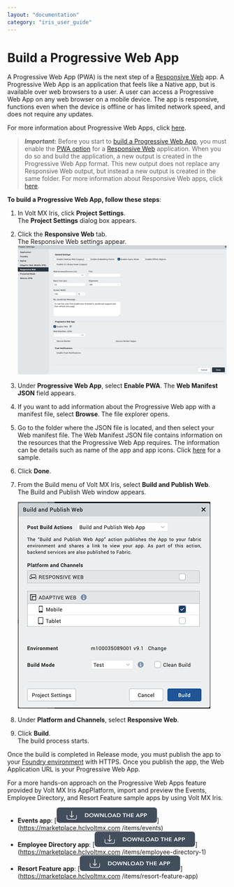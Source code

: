 ```yaml
---
layout: "documentation"
category: "iris_user_guide"
---
```

                         


Build a Progressive Web App
===========================

A Progressive Web App (PWA) is the next step of a [Responsive Web](Responsive_Design_8_2.html) app. A Progressive Web App is an application that feels like a Native app, but is available over web browsers to a user. A user can access a Progressive Web App on any web browser on a mobile device. The app is responsive, functions even when the device is offline or has limited network speed, and does not require any updates.

For more information about Progressive Web Apps, click [here](ProgressiveWebApp.html).

> **_Important:_** Before you start to [build a Progressive Web App](#), you must enable the [PWA option](Desktop_Web_Properties.html#ProgressiveWebApp) for a [Responsive Web](Responsive_Design_8_2.html) application. When you do so and build the application, a new output is created in the Progressive Web App format. This new output does not replace any Responsive Web output, but instead a new output is created in the same folder. For more information about Responsive Web apps, click [here](Responsive_Design_8_2.html).

**To build a Progressive Web App, follow these steps**:

1.  In Volt MX Iris, click **Project Settings**.  
    The **Project Settings** dialog box appears.
2.  Click the **Responsive Web** tab.  
    The Responsive Web settings appear.  
    ![](Resources/Images/progressive_webApp_614x376.png)
3.  Under **Progressive Web App**, select **Enable PWA**. The **Web Manifest JSON** field appears.
4.  If you want to add information about the Progressive Web app with a manifest file, select **Browse**. The file explorer opens.  
    
5.  Go to the folder where the JSON file is located, and then select your Web manifest file. The Web Manifest JSON file contains information on the resources that the Progressive Web App requires. The information can be details such as name of the app and app icons. Click [here](http://docs.voltmx.com/voltmxlibrary/iris/zip/user_guide/PWAwebManifest.zip) for a sample.
6.  Click **Done**.  
    
7.  From the Build menu of Volt MX Iris, select **Build and Publish Web**.  
    The Build and Publish Web window appears.  
      
    ![](Resources/Images/BuildResponsive.png)
8.  Under **Platform and Channels**, select **Responsive Web**.
9.  Click **Build**.  
    The build process starts.

Once the build is completed in Release mode, you must publish the app to your [Foundry environment](PublishVoltMXFoundryServicesApp.html) with HTTPS. Once you publish the app, the Web Application URL is your Progressive Web App.

For a more hands-on approach on the Progressive Web Apps feature provided by Volt MX Iris AppPlatform, import and preview the Events, Employee Directory, and Resort Feature sample apps by using Volt MX Iris.

*   **Events app**: [![](Resources/Images/Download_Button_10_230x35.png)](https://marketplace.hclvoltmx.com /items/events)
*   **Employee Directory app**: [![](Resources/Images/Download_Button_10_230x35.png)](https://marketplace.hclvoltmx.com /items/employee-directory-1)
*   **Resort Feature app**: [![](Resources/Images/Download_Button_10_230x35.png)](https://marketplace.hclvoltmx.com /items/resort-feature-app)
